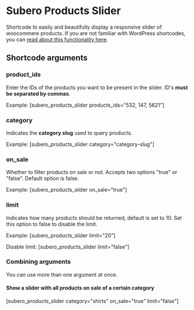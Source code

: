 # Subero Products Slider
Shortcode to easily and beautifully display a responsive slider of woocommere products. If you are not familiar with WordPress shortcodes, you can [read about this functionality here](https://codex.wordpress.org/shortcode).

## Shortcode arguments

### product_ids
Enter the IDs of the products you want to be present in the slider. ID's **must be separated by commas**.

Example: [subero_products_slider products_ids="532, 147, 5621"]

### category
Indicates the **category slug** used to query products.

Example: [subero_products_slider category="category-slug"]

### on_sale
Whether to filter products on sale or not. Accepts two options "true" or "false". Default option is false.

Example: [subero_products_slider on_sale="true"]

### limit
Indicates how many products should be returned, default is set to 10. Set this option to false to disable the limit.

Example: [subero_products_slider limit="20"]

Disable limit: [subero_products_slider limit="false"]

### Combining arguments
You can use more than one argument at once.

#### Show a slider with all products on sale of a certain category
[subero_products_slider category="shirts" on_sale="true" limit="false"]
